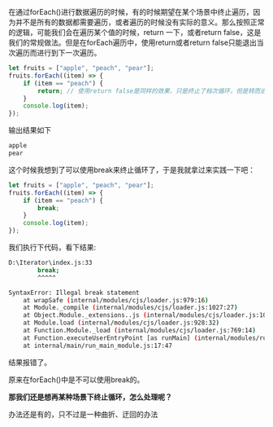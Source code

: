 在通过forEach()进行数据遍历的时候，有的时候期望在某个场景中终止遍历，因为并不是所有的数据都需要遍历，或者遍历的时候没有实际的意义。那么按照正常的逻辑，可能我们会在遍历某个值的时候，return 一下，或者return false，这是我们的常规做法。但是在forEach遍历中，使用return或者return false只能退出当次遍历而进行到下一次遍历。

```javascript
let fruits = ["apple", "peach", "pear"];
fruits.forEach((item) => {
    if (item == "peach") {
        return; // 使用return false是同样的效果，只是终止了档次循环，但是转而进入到了下次循环中
    }
    console.log(item);
});
```
输出结果如下
```bash
apple
pear
```

这个时候我想到了可以使用break来终止循环了，于是我就拿过来实践一下吧：

```javascript
let fruits = ["apple", "peach", "pear"];
fruits.forEach((item) => {
    if (item == "peach") {
        break;
    }
    console.log(item);
});
```
我们执行下代码，看下结果:

```bash
D:\Iterator\index.js:33
        break;
        ^^^^^

SyntaxError: Illegal break statement
    at wrapSafe (internal/modules/cjs/loader.js:979:16)
    at Module._compile (internal/modules/cjs/loader.js:1027:27)
    at Object.Module._extensions..js (internal/modules/cjs/loader.js:1092:10)
    at Module.load (internal/modules/cjs/loader.js:928:32)
    at Function.Module._load (internal/modules/cjs/loader.js:769:14)
    at Function.executeUserEntryPoint [as runMain] (internal/modules/run_main.js:72:12)
    at internal/main/run_main_module.js:17:47
```

结果报错了。

原来在forEach()中是不可以使用break的。

**那我们还是想再某种场景下终止循环，怎么处理呢？**

办法还是有的，只不过是一种曲折、迂回的办法